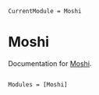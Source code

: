 ```@meta
CurrentModule = Moshi
```

# Moshi

Documentation for [Moshi](https://github.com/Roger-luo/Moshi.jl).

```@index
```

```@autodocs
Modules = [Moshi]
```
